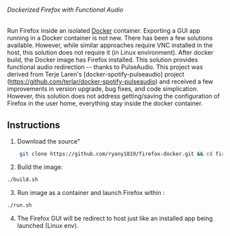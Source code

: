 ###### Dockerized Firefox with Functional Audio ######

Run Firefox inside an isolated [Docker](http://www.docker.io) container. Exporting a GUI app running in a Docker container is not new. There has been a few solutions available. However, while similar approaches require VNC installed in the host, this solution does not require it (in Linux environment). After docker build, the Docker image has Firefox installed. This solution provides functional audio redirection -- thanks to PulseAudio. This project was derived from Terje Laren's [docker-spotify-pulseaudio] project (https://github.com/terlar/docker-spotify-pulseaudio) and received a few improvements in version upgrade, bug fixes, and code simplication. However, this solution does not address getting/saving the configuration of Firefox in the user home, everything stay inside the docker container.


## Instructions

1. Download the source"
  ```sh
	  git clone https://github.com/ryany1819/firefox-docker.git && cd firefox-docker
  ```

2. Build the image:

  ```sh
  ./build.sh
  ```

3. Run image as a container and launch Firefox within :

  ```sh
  ./run.sh
  ```

4. The Firefox GUI will be redirect to host just like an installed app being launched (Linux env).

